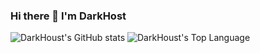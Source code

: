 
### Hi there 👋 I'm DarkHost
![DarkHoust's GitHub stats](https://github-readme-stats.vercel.app/api?username=DarkHoust&theme=nord)
![DarkHoust's Top Language](https://github-readme-stats.vercel.app/api/top-langs?username=DarkHoust&locale=en&theme=nord&layout=compact&card_width=450)
